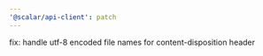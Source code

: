 ```yaml
---
'@scalar/api-client': patch
---
```


fix: handle utf-8 encoded file names for content-disposition header
